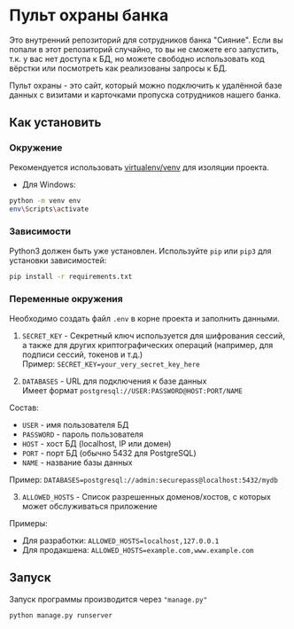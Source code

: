 # Пульт охраны банка

Это внутренний репозиторий для сотрудников банка "Сияние". Если вы попали в этот репозиторий случайно, то вы не сможете его запустить, т.к. у вас нет доступа к БД, но можете свободно использовать код вёрстки или посмотреть как реализованы запросы к БД.

Пульт охраны - это сайт, который можно подключить к удалённой базе данных с визитами и карточками пропуска сотрудников нашего банка.

## Как установить

### Окружение

Рекомендуется использовать [virtualenv/venv](https://docs.python.org/3.13/library/venv.html) для изоляции проекта.

* Для Windows:
```bash
python -m venv env
env\Scripts\activate
```

### Зависимости

Python3 должен быть уже установлен. Используйте `pip` или `pip3` для установки зависимостей:
```bash
pip install -r requirements.txt
```

### Переменные окружения

Необходимо создать файл `.env` в корне проекта и заполнить данными.

1. `SECRET_KEY` - Секретный ключ используется для шифрования сессий, а также для других криптографических операций (например, для подписи сессий, токенов и т.д.)  
Пример: `SECRET_KEY=your_very_secret_key_here`

2. `DATABASES` - URL для подключения к базе данных  
Имеет формат `postgresql://USER:PASSWORD@HOST:PORT/NAME`

Состав:
- `USER` - имя пользователя БД
- `PASSWORD` - пароль пользователя
- `HOST` - хост БД (localhost, IP или домен)
- `PORT` - порт БД (обычно 5432 для PostgreSQL)
- `NAME` - название базы данных
  
Пример: `DATABASES=postgresql://admin:securepass@localhost:5432/mydb`

3. `ALLOWED_HOSTS` - Список разрешенных доменов/хостов, с которых может обслуживаться приложение

Примеры:
- Для разработки: `ALLOWED_HOSTS=localhost,127.0.0.1`
- Для продакшена: `ALLOWED_HOSTS=example.com,www.example.com`

## Запуск

Запуск программы производится через `"manage.py"`
```bash
python manage.py runserver
```

